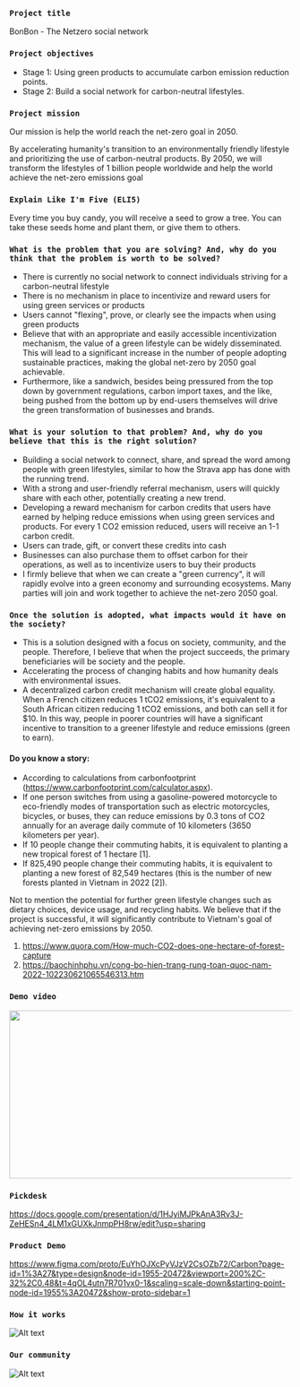 ### `Project title`
BonBon - The Netzero social network

### `Project objectives` 
- Stage 1: Using green products to accumulate carbon emission reduction points.
- Stage 2: Build a social network for carbon-neutral lifestyles.

### `Project mission` 
Our mission is help the world reach the net-zero goal in 2050.

By accelerating humanity's transition to an environmentally friendly lifestyle and prioritizing the use of carbon-neutral products. By 2050, we will transform the lifestyles of 1 billion people worldwide and help the world achieve the net-zero emissions goal

### `Explain Like I'm Five (ELI5)` 
Every time you buy candy, you will receive a seed to grow a tree. You can take these seeds home and plant them, or give them to others.

### `What is the problem that you are solving? And, why do you think that the problem is worth to be solved?`
- There is currently no social network to connect individuals striving for a carbon-neutral lifestyle
- There is no mechanism in place to incentivize and reward users for using green services or products
- Users cannot "flexing", prove, or clearly see the impacts when using green products
- Believe that with an appropriate and easily accessible incentivization mechanism, the value of a green lifestyle can be widely disseminated. This will lead to a significant increase in the number of people adopting sustainable practices, making the global net-zero by 2050 goal achievable.
- Furthermore, like a sandwich, besides being pressured from the top down by government regulations, carbon import taxes, and the like, being pushed from the bottom up by end-users themselves will drive the green transformation of businesses and brands.
  
### `What is your solution to that problem? And, why do you believe that this is the right solution?` 
- Building a social network to connect, share, and spread the word among people with green lifestyles, similar to how the Strava app has done with the running trend.
- With a strong and user-friendly referral mechanism, users will quickly share with each other, potentially creating a new trend.
- Developing a reward mechanism for carbon credits that users have earned by helping reduce emissions when using green services and products. For every 1 CO2 emission reduced, users will receive an 1-1 carbon credit.
- Users can trade, gift, or convert these credits into cash
- Businesses can also purchase them to offset carbon for their operations, as well as to incentivize users to buy their products
- I firmly believe that when we can create a "green currency", it will rapidly evolve into a green economy and surrounding ecosystems. Many parties will join and work together to achieve the net-zero 2050 goal.

### `Once the solution is adopted, what impacts would it have on the society?` 
- This is a solution designed with a focus on society, community, and the people. Therefore, I believe that when the project succeeds, the primary beneficiaries will be society and the people.
- Accelerating the process of changing habits and how humanity deals with environmental issues.
- A decentralized carbon credit mechanism will create global equality. When a French citizen reduces 1 tCO2 emissions, it's equivalent to a South African citizen reducing 1 tCO2 emissions, and both can sell it for $10. In this way, people in poorer countries will have a significant incentive to transition to a greener lifestyle and reduce emissions (green to earn).

#### Do you know a story:
   - According to calculations from carbonfootprint (https://www.carbonfootprint.com/calculator.aspx).
   - If one person switches from using a gasoline-powered motorcycle to eco-friendly modes of transportation such as electric motorcycles, bicycles, or buses, they can reduce emissions by 0.3 tons of CO2 annually for an average daily commute of 10 kilometers (3650 kilometers per year).
   - If 10 people change their commuting habits, it is equivalent to planting a new tropical forest of 1 hectare [1].
   - If 825,490 people change their commuting habits, it is equivalent to planting a new forest of 82,549 hectares (this is the number of new forests planted in Vietnam in 2022 [2]).

Not to mention the potential for further green lifestyle changes such as dietary choices, device usage, and recycling habits. We believe that if the project is successful, it will significantly contribute to Vietnam's goal of achieving net-zero emissions by 2050.
1. https://www.quora.com/How-much-CO2-does-one-hectare-of-forest-capture
2. https://baochinhphu.vn/cong-bo-hien-trang-rung-toan-quoc-nam-2022-102230621065546313.htm 

### `Demo video`
[<img src="https://img.youtube.com/vi/9NLEFdjn1vA/hqdefault.jpg" width="600" height="300"
/>](https://www.youtube.com/embed/9NLEFdjn1vA)

### `Pickdesk` 
https://docs.google.com/presentation/d/1HJyiMJPkAnA3Rv3J-ZeHESn4_4LM1xGUXkJnmpPH8rw/edit?usp=sharing 

### `Product Demo`
https://www.figma.com/proto/EuYhOJXcPyVJzV2CsOZb72/Carbon?page-id=1%3A27&type=design&node-id=1955-20472&viewport=200%2C-32%2C0.48&t=4qOL4utn7R701vx0-1&scaling=scale-down&starting-point-node-id=1955%3A20472&show-proto-sidebar=1

### `How it works`
![Alt text](https://raw.githubusercontent.com/BonBon-AlephZero/contract/main/how-to-work.jpg)

### `Our community`
![Alt text](https://twitter.com/bonbon_netzero)
